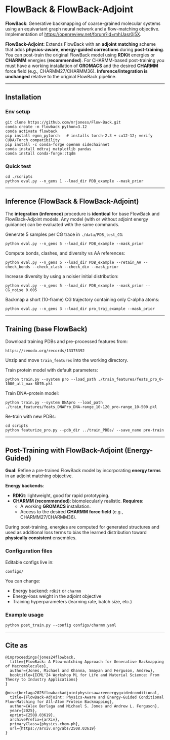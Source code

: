 # FlowBack & FlowBack-Adjoint

**FlowBack**: Generative backmapping of coarse-grained molecular systems using an equivariant graph neural network and a flow-matching objective. Implementation of https://openreview.net/forum?id=mhUasr0j5X.

**FlowBack-Adjoint**: Extends FlowBack with an **adjoint matching** scheme that adds **physics-aware, energy-guided corrections** during **post-training**. You can post-train the original FlowBack model using **RDKit** energies or **CHARMM** energies (**recommended**). For CHARMM-based post-training you must have a working installation of **GROMACS** and the desired **CHARMM** force field (e.g., CHARMM27/CHARMM36). **Inference/integration is unchanged** relative to the original FlowBack pipeline.

---

## Installation

### Env setup
    git clone https://github.com/mrjoness/Flow-Back.git
    conda create -n flowback python=3.12
    conda activate flowback
    pip install egnn_pytorch   # installs torch-2.3 + cu12-12; verify CUDA/Torch compatibility
    pip install -c conda-forge openmm sidechainnet
    conda install mdtraj matplotlib pandas
    conda install conda-forge::tqdm

### Quick test
    cd ./scripts
    python eval.py --n_gens 1 --load_dir PDB_example --mask_prior

---

## Inference (FlowBack & FlowBack-Adjoint)

The **integration (inference)** procedure is **identical** for base FlowBack and FlowBack-Adjoint models. Any model (with or without adjoint energy guidance) can be evaluated with the same commands.

Generate 5 samples per CG trace in `./data/PDB_test_CG`:
    
    python eval.py --n_gens 5 --load_dir PDB_example --mask_prior

Compute bonds, clashes, and diversity vs AA references:
    
    python eval.py --n_gens 5 --load_dir PDB_example --retain_AA --check_bonds --check_clash --check_div --mask_prior

Increase diversity by using a noisier initial distribution:
    
    python eval.py --n_gens 5 --load_dir PDB_example --mask_prior --CG_noise 0.005

Backmap a short (10-frame) CG trajectory containing only C\-alpha atoms:
    
    python eval.py --n_gens 3 --load_dir pro_traj_example --mask_prior

---

## Training (base FlowBack)

Download training PDBs and pre-processed features from:
    
    https://zenodo.org/records/13375392

Unzip and move `train_features` into the working directory.

Train protein model with default parameters:
    
    python train.py --system pro --load_path ./train_features/feats_pro_0-1000_all_max-8070.pkl

Train DNA–protein model:
    
    python train.py --system DNApro --load_path ./train_features/feats_DNAPro_DNA-range_10-120_pro-range_10-500.pkl

Re-train with new PDBs:
    
    cd scripts
    python featurize_pro.py --pdb_dir ../train_PDBs/ --save_name pro-train

---

## Post-Training with FlowBack-Adjoint (Energy-Guided)

**Goal**: Refine a pre-trained FlowBack model by incorporating **energy terms** in an adjoint matching objective.

**Energy backends**:
- **RDKit**: lightweight, good for rapid prototyping.
- **CHARMM (recommended)**: biomolecularly realistic. **Requires**:
  - A working **GROMACS** installation.
  - Access to the desired **CHARMM force field** (e.g., CHARMM27/CHARMM36).

During post-training, energies are computed for generated structures and used as additional loss terms to bias the learned distribution toward **physically consistent** ensembles.

### Configuration files

Editable configs live in:
    
    configs/

You can change:
- Energy backend: `rdkit` or `charmm`
- Energy-loss weight in the adjoint objective
- Training hyperparameters (learning rate, batch size, etc.)

### Example usage
    
    python post_train.py --config configs/charmm.yaml

---

## Cite as

    @inproceedings{jones24flowback,
      title={FlowBack: A Flow-matching Approach for Generative Backmapping of Macromolecules},
      author={Jones, Michael and Khanna, Smayan and Ferguson, Andrew},
      booktitle={ICML'24 Workshop ML for Life and Material Science: From Theory to Industry Applications}
    }

    @misc{berlaga2025flowbackadjointphysicsawareenergyguidedconditional,
      title={FlowBack-Adjoint: Physics-Aware and Energy-Guided Conditional Flow-Matching for All-Atom Protein Backmapping},
      author={Alex Berlaga and Michael S. Jones and Andrew L. Ferguson},
      year={2025},
      eprint={2508.03619},
      archivePrefix={arXiv},
      primaryClass={physics.chem-ph},
      url={https://arxiv.org/abs/2508.03619}
    }

